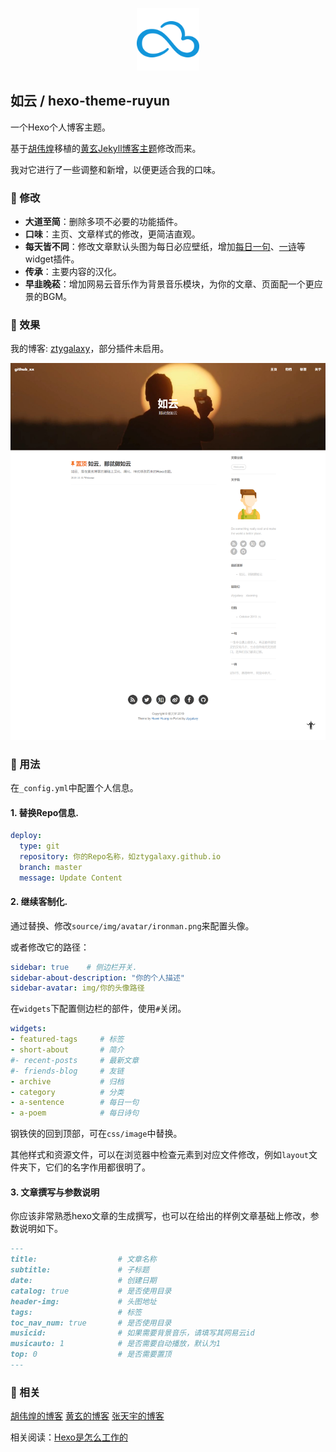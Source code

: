 <p align="center">
	<img src="source\img\logo_b.png" width="100px"/>
</p>

##  如云 / hexo-theme-ruyun

一个Hexo个人博客主题。

基于[胡伟煌](http://www.huweihuang.com/)移植的[黄玄Jekyll博客主题](https://github.com/Huxpro/huxpro.github.io)修改而来。

我对它进行了一些调整和新增，以便更适合我的口味。

### 🎨 修改

- **大道至简**：删除多项不必要的功能插件。
- **口味**：主页、文章样式的修改，更简洁直观。
- **每天皆不同**：修改文章默认头图为每日必应壁纸，增加[每日一句](https://hitokoto.cn/api)、[一诗](https://www.jinrishici.com)等widget插件。
- **传承**：主要内容的汉化。
- **早韭晚菘**：增加网易云音乐作为背景音乐模块，为你的文章、页面配一个更应景的BGM。

### 🌈 效果
我的博客: [ztygalaxy](https://ztygalaxy.github.io)，部分插件未启用。

![demo](source/img/article/demo.png)

### 🔨 用法

在`_config.yml`中配置个人信息。

#### 1. 替换Repo信息.

```yml
deploy:
  type: git
  repository: 你的Repo名称，如ztygalaxy.github.io
  branch: master
  message: Update Content
```

#### 2. 继续客制化.

通过替换、修改`source/img/avatar/ironman.png`来配置头像。

或者修改它的路径：

```yml
sidebar: true    # 侧边栏开关.
sidebar-about-description: "你的个人描述"
sidebar-avatar: img/你的头像路径
```

在`widgets`下配置侧边栏的部件，使用`#`关闭。

```yml
widgets:
- featured-tags		# 标签
- short-about		# 简介
#- recent-posts		# 最新文章
#- friends-blog		# 友链
- archive			# 归档
- category			# 分类
- a-sentence		# 每日一句
- a-poem			# 每日诗句
```

钢铁侠的回到顶部，可在`css/image`中替换。

其他样式和资源文件，可以在浏览器中检查元素到对应文件修改，例如`layout`文件夹下，它们的名字作用都很明了。

#### 3. 文章撰写与参数说明

你应该非常熟悉hexo文章的生成撰写，也可以在给出的样例文章基础上修改，参数说明如下。

```markdown
---
title: 					# 文章名称
subtitle:				# 子标题
date:					# 创建日期
catalog: true			# 是否使用目录
header-img:				# 头图地址
tags:					# 标签
toc_nav_num: true		# 是否使用目录
musicid: 				# 如果需要背景音乐，请填写其网易云id
musicauto: 1			# 是否需要自动播放，默认为1
top: 0					# 是否需要置顶
---
```


### 👦 相关

[胡伟煌的博客](http://www.huweihuang.com/)    [黄玄的博客]( http://huangxuan.me/ )    [张天宇的博客](https://ztygalaxy.github.io)

相关阅读：[Hexo是怎么工作的](http://coderunthings.com/2017/08/20/howhexoworks/)